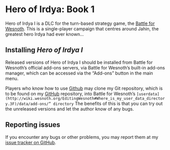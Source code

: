 Hero of Irdya: Book 1
=====================

Hero of Irdya I is a DLC for the turn-based strategy game, the [Battle for Wesnoth](https://www.wesnoth.org).
This is a single-player campaign that centres around Jahin, the greatest hero Irdya had ever known...

Installing _Hero of Irdya I_
--------------------------------------------------------------------------------
Released versions of Hero of Irdya I should be installed from Battle for Wesnoth’s
official add-ons servers, via Battle for Wesnoth’s built-in add-ons manager,
which can be accessed via the “Add-ons” button in the main menu.

Players who know how to use [Github](https://github.com) may clone my Git repository, which is to
be found on my [GitHub](https://github.com/knyghtmare/Hero_of_Irdya_I) repository, into Battle for Wesnoth’s
`[userdata](http://wiki.wesnoth.org/EditingWesnoth#Where_is_my_user_data_directory.3F)/data/add-ons/” directory`
The benefits of this is that you can try out the unreleased versions and let the author know of any bugs.

Reporting issues
--------------------------------------------------------------------------------
If you encounter any bugs or other problems, you may report them at my [issue
tracker on GitHub](https://github.com/knyghtmare/Hero_of_Irdya_I/issues).